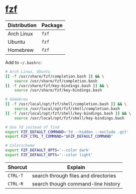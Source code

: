 # [fzf](https://wiki.archlinux.org/index.php/Fzf)

| Distribution | Package |
| ------------ | ------- |
| Arch Linux   | `fzf`   |
| Ubuntu       | `fzf`   |
| Homebrew     | `fzf`   |

Add to `~/.bashrc`:

```bash
# Arch Linux, Ubuntu
[[ -f /usr/share/fzf/completion.bash ]] && \
    source /usr/share/fzf/completion.bash
[[ -f /usr/share/fzf/key-bindings.bash ]] && \
    source /usr/share/fzf/key-bindings.bash

# Homebrew
[[ -f /usr/local/opt/fzf/shell/completion.bash ]] && \
    source /usr/local/opt/fzf/shell/completion.bash
[[ -f /usr/local/opt/fzf/shell/key-bindings.bash ]] && \
    source /usr/local/opt/fzf/shell/key-bindings.bash

# Use fd instead of find
export FZF_DEFAULT_COMMAND='fd --hidden --exclude .git'
export FZF_CTRL_T_COMMAND="$FZF_DEFAULT_COMMAND"

# Colorscheme
export FZF_DEFAULT_OPTS='--color dark'
export FZF_DEFAULT_OPTS='--color light'
```

| Shorcut  | Explain                              |
| -------- | ------------------------------------ |
| `CTRL-T` | search through files and directories |
| `CTRL-R` | search though command-line history   |
